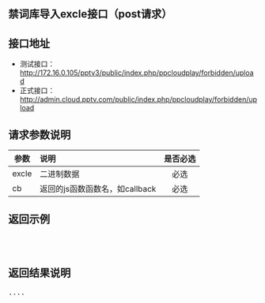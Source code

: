 禁词库导入excle接口（post请求）
----------

接口地址
----------
  * 测试接口：http://172.16.0.105/pptv3/public/index.php/ppcloudplay/forbidden/upload
  * 正式接口：http://admin.cloud.pptv.com/public/index.php/ppcloudplay/forbidden/upload

请求参数说明
----------
|  参数         |说明          |是否必选|
| ------------- |:-------------|:-----:|
| excle      | 二进制数据           |必选    |
| cb      | 返回的js函数函数名，如callback           |必选    |

返回示例
----------
<pre>
<script>parent.callback('{"code": 0,"message": 'success',"data": null}')</script>
</pre>

返回结果说明
----------
<pre>
....
</pre>